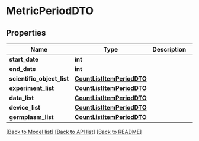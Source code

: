 # MetricPeriodDTO

## Properties
Name | Type | Description | Notes
------------ | ------------- | ------------- | -------------
**start_date** | **int** |  | [optional] 
**end_date** | **int** |  | [optional] 
**scientific_object_list** | [**CountListItemPeriodDTO**](CountListItemPeriodDTO.md) |  | [optional] 
**experiment_list** | [**CountListItemPeriodDTO**](CountListItemPeriodDTO.md) |  | [optional] 
**data_list** | [**CountListItemPeriodDTO**](CountListItemPeriodDTO.md) |  | [optional] 
**device_list** | [**CountListItemPeriodDTO**](CountListItemPeriodDTO.md) |  | [optional] 
**germplasm_list** | [**CountListItemPeriodDTO**](CountListItemPeriodDTO.md) |  | [optional] 

[[Back to Model list]](../README.md#documentation-for-models) [[Back to API list]](../README.md#documentation-for-api-endpoints) [[Back to README]](../README.md)


